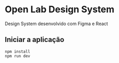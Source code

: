 # Open Lab Design System
Design System desenvolvido com Figma e React

## Iniciar a aplicação

```
npm install
npm run dev
```